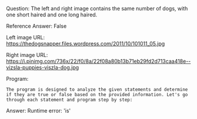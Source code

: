 Question: The left and right image contains the same number of dogs, with one short haired and one long haired.

Reference Answer: False

Left image URL: https://thedogsnapper.files.wordpress.com/2011/10/101011_05.jpg

Right image URL: https://i.pinimg.com/736x/22/f0/8a/22f08a80b13b71eb29fd2d713caa418e--vizsla-puppies-viszla-dog.jpg

Program:

```
The program is designed to analyze the given statements and determine if they are true or false based on the provided information. Let's go through each statement and program step by step:
```
Answer: Runtime error: 'is'

